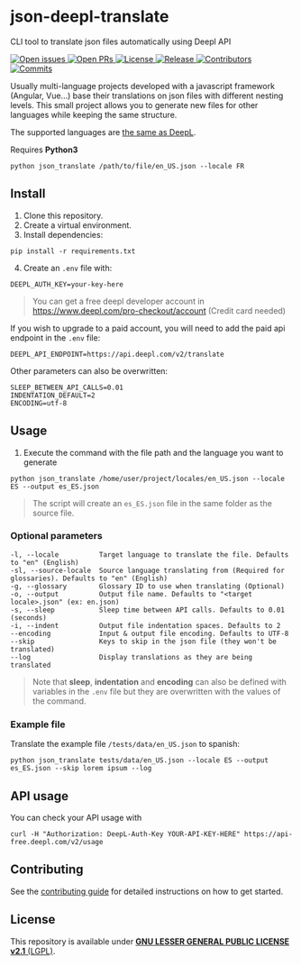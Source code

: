 # json-deepl-translate

CLI tool to translate json files automatically using Deepl API

<a href="https://github.com/Saigesp/json-deepl-translate/issues">
  <img src="https://img.shields.io/github/issues-raw/Saigesp/json-deepl-translate" alt="Open issues">
</a>
<a href="https://github.com/Saigesp/json-deepl-translate/pulls">
  <img src="https://img.shields.io/github/issues-pr-raw/Saigesp/json-deepl-translate" alt="Open PRs">
</a>
<a href="https://github.com/Saigesp/json-deepl-translate/blob/master/LICENSE.md">
  <img src="https://img.shields.io/github/license/Saigesp/json-deepl-translate" alt="License">
</a>
<a href="https://github.com/Saigesp/json-deepl-translate/releases">
  <img src="https://img.shields.io/github/v/release/Saigesp/json-deepl-translate" alt="Release">
</a>
<a href="https://github.com/Saigesp/json-deepl-translate/graphs/contributors">
  <img src="https://img.shields.io/github/contributors/Saigesp/json-deepl-translate" alt="Contributors">
</a>
<a href="https://github.com/Saigesp/json-deepl-translate/commits/master">
  <img src="https://img.shields.io/github/last-commit/Saigesp/json-deepl-translate/master" alt="Commits">
</a>

Usually multi-language projects developed with a javascript framework (Angular, Vue...) base their translations on json files with different nesting levels. This small project allows you to generate new files for other languages while keeping the same structure.

The supported languages are [the same as DeepL](https://www.deepl.com/docs-api/translate-text).

Requires **Python3**

```shell
python json_translate /path/to/file/en_US.json --locale FR
```

## Install
1. Clone this repository.
2. Create a virtual environment.
3. Install dependencies:
```shell
pip install -r requirements.txt
```
4. Create an `.env` file with:
```
DEEPL_AUTH_KEY=your-key-here
```
> You can get a free deepl developer account in https://www.deepl.com/pro-checkout/account (Credit card needed)

If you wish to upgrade to a paid account, you will need to add the paid api endpoint in the `.env` file:
```
DEEPL_API_ENDPOINT=https://api.deepl.com/v2/translate
```

Other parameters can also be overwritten:
```
SLEEP_BETWEEN_API_CALLS=0.01
INDENTATION_DEFAULT=2
ENCODING=utf-8
```

## Usage
1. Execute the command with the file path and the language you want to generate

```shell
python json_translate /home/user/project/locales/en_US.json --locale ES --output es_ES.json
```
> The script will create an `es_ES.json` file in the same folder as the source file.

### Optional parameters

```
-l, --locale          Target language to translate the file. Defaults to "en" (English)
-sl, --source-locale  Source language translating from (Required for glossaries). Defaults to "en" (English)
-g, --glossary        Glossary ID to use when translating (Optional)
-o, --output          Output file name. Defaults to "<target locale>.json" (ex: en.json)
-s, --sleep           Sleep time between API calls. Defaults to 0.01 (seconds)
-i, --indent          Output file indentation spaces. Defaults to 2
--encoding            Input & output file encoding. Defaults to UTF-8
--skip                Keys to skip in the json file (they won't be translated)
--log                 Display translations as they are being translated
```
> Note that **sleep**, **indentation** and **encoding** can also be defined with variables in the `.env` file but they are overwritten with the values of the command.

### Example file
Translate the example file `/tests/data/en_US.json` to spanish:
```shell
python json_translate tests/data/en_US.json --locale ES --output es_ES.json --skip lorem ipsum --log
```

## API usage
You can check your API usage with
```shell
curl -H "Authorization: DeepL-Auth-Key YOUR-API-KEY-HERE" https://api-free.deepl.com/v2/usage
```

## Contributing
See the [contributing guide](CONTRIBUTING.md) for detailed instructions on how to get started.

## License
This repository is available under [**GNU LESSER GENERAL PUBLIC LICENSE v2.1** (LGPL)](LICENSE.md).
